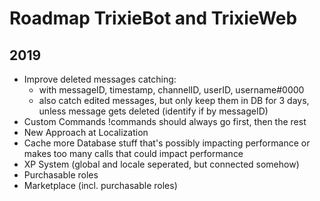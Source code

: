 # Roadmap TrixieBot and TrixieWeb

## 2019

* Improve deleted messages catching:
    * with messageID, timestamp, channelID, userID, username#0000
    * also catch edited messages, but only keep them in DB for 3 days, unless message gets deleted (identify if by messageID)
* Custom Commands !commands should always go first, then the rest
* New Approach at Localization
* Cache more Database stuff that's possibly impacting performance or makes too many calls that could impact performance 
* XP System (global and locale seperated, but connected somehow)
* Purchasable roles
* Marketplace (incl. purchasable roles)
